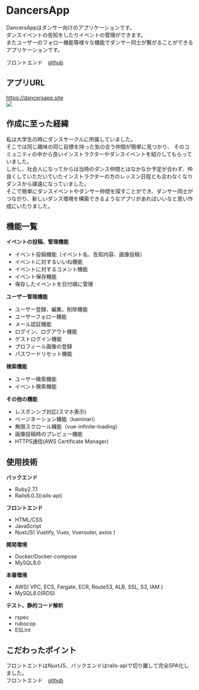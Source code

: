 # DancersApp

DancersAppはダンサー向けのアプリケーションです。  
ダンスイベントの告知をしたりイベントの管理ができます。  
またユーザーのフォロー機能等様々な機能でダンサー同士が繋がることができるアプリケーションです。

フロントエンド　[github](https://github.com/kuu18/dancersapp-front)
## アプリURL

https://dancersapp.site  
![](https://user-images.githubusercontent.com/64303128/116692045-b6de4100-a9f6-11eb-8940-1b0f375efda5.jpeg)

## 作成に至った経緯
私は大学生の時にダンスサークルに所属していました。  
そこでは同じ趣味の同じ目標を持った気の合う仲間が簡単に見つかり、
そのコミュニティの中から良いインストラクターやダンスイベントを紹介してもらっていました。  
しかし、社会人になってからは当時のダンス仲間とはなかなか予定が合わず、仲良くしていただいていたインストラクターの方のレッスン日程とも合わなくなりダンスから疎遠になっていました。  
そこで簡単にダンスイベントやダンサー仲間を探すことができ、ダンサー同士がつながり、新しいダンス環境を構築できるようなアプリがあればいいなと思い作成にいたりました。

## 機能一覧
**イベントの投稿、管理機能**
- イベント投稿機能（イベント名、告知内容、画像投稿）
- イベントに対するいいね機能
- イベントに対するコメント機能
- イベント保存機能
- 保存したイベントを日付順に管理


**ユーザー管理機能**
- ユーザー登録、編集、削除機能
- ユーザーフォロー機能
- メール認証機能
- ログイン、ログアウト機能
- ゲストログイン機能
- プロフィール画像の登録
- パスワードリセット機能

**検索機能**
- ユーザー検索機能
- イベント検索機能

**その他の機能**
- レスポンシブ対応(スマホ表示)
- ページネーション機能（kaminari）
- 無限スクロール機能（vue-infinite-loading）
- 画像投稿時のプレビュー機能
- HTTPS通信(AWS Certificate Manager)

## 使用技術
**バックエンド**
- Ruby2.7.1
- Rails6.0.3(rails-api)

**フロントエンド**
- HTML/CSS
- JavaScript
- NuxtJS( Vuetify, Vuex, Vuerouter, axios )

**開発環境**
- Docker/Docker-compose
- MySQL8.0

**本番環境**
- AWS( VPC, ECS, Fargate, ECR, Route53, ALB, SSL, S3, IAM )
- MySQL8.0(RDS)

**テスト、静的コード解析**
- rspec
- rubocop
- ESLint

## こだわったポイント
フロントエンドはNuxtJS、バックエンドはrails-apiで切り離して完全SPA化しました。  
フロントエンド　[github](https://github.com/kuu18/dancersapp-front)

